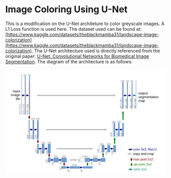 # Image Coloring Using U-Net
This is a modification on the U-Net architeture to color greyscale images. A L1 Loss function is used here. The dataset used can be found at: [https://www.kaggle.com/datasets/theblackmamba31/landscape-image-colorization](https://www.kaggle.com/datasets/theblackmamba31/landscape-image-colorization). The U-Net architecture used is directly referenced from the original paper: [U-Net: Convolutional Networks for Biomedical
Image Segmentation](https://arxiv.org/pdf/1505.04597.pdf). The diagram of the architecture is as follows:

![UNet Architecture](./architecture.png)
